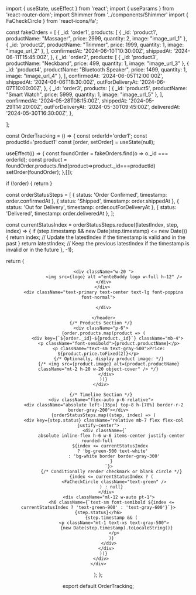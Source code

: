import { useState, useEffect } from 'react';
import { useParams } from 'react-router-dom';
import Shimmer from '../components/Shimmer'
import { FaCheckCircle } from 'react-icons/fa'; 

const fakeOrders = [
  {
    _id: 'order1',
    products: [
      { _id: 'product1', productName: "Massager", price: 2999, quantity: 2, image: "image_url_1" },
      { _id: 'product2', productName: "Trimmer", price: 1999, quantity: 1, image: "image_url_2" },
    ],
    confirmedAt: '2024-06-10T10:30:00Z',
    shippedAt: '2024-06-11T15:45:00Z',
  },
  {
    _id: 'order2',
    products: [
      { _id: 'product3', productName: "Neckband", price: 499, quantity: 1, image: "image_url_3" },
      { _id: 'product4', productName: "Bluetooth Speaker", price: 1499, quantity: 1, image: "image_url_4" },
    ],
    confirmedAt: '2024-06-05T12:00:00Z',
    shippedAt: '2024-06-06T18:30:00Z',
    outForDeliveryAt: '2024-06-07T10:00:00Z',
  },
  {
    _id: 'order3',
    products: [
      { _id: 'product5', productName: "Smart Watch", price: 5999, quantity: 1, image: "image_url_5" },
    ],
    confirmedAt: '2024-05-28T08:15:00Z',
    shippedAt: '2024-05-29T14:20:00Z',
    outForDeliveryAt: '2024-05-30T09:45:00Z',
    deliveredAt: '2024-05-30T16:30:00Z',
  },
  
];

const OrderTracking = () => {
 const  orderId='order1';
 const productId='product1'
  const [order, setOrder] = useState(null);

  useEffect(() => {
    const foundOrder = fakeOrders.find(o => o._id === orderId);
    const product = foundOrder.products.find(product=>product._id===productId)
    setOrder(foundOrder);
  },[]);

  if (!order) {
    return <Shimmer/>
  }

  const orderStatusSteps = [
    { status: 'Order Confirmed', timestamp: order.confirmedAt },
    { status: 'Shipped', timestamp: order.shippedAt },
    { status: 'Out for Delivery', timestamp: order.outForDeliveryAt },
    { status: 'Delivered', timestamp: order.deliveredAt },
  ];

  const currentStatusIndex = orderStatusSteps.reduce((latestIndex, step, index) => {
    if (step.timestamp && new Date(step.timestamp) <= new Date()) {
      return index; // Update the latestIndex if the timestamp is valid and in the past
    }
    return latestIndex; // Keep the previous latestIndex if the timestamp is invalid or in the future
  }, -1); 


  return (
    <div className="relative my-10 flex h-full flex-col overflow-hidden rounded-2xl bg-white text-gray-600 shadow-lg ring-1 ring-gray-200">
     <header className="fixed w-full h-[64px]  shadow-md px-3 flex pt-5 gap-x-1 bg-hero2 bg-contain bg-tertiary justify-between">
        <div className="flex "> 
            <div className="w-5 h-10" onClick={handleNavigate}>
            <FaArrowLeftLong className="text-xl text-white" />
            </div>
       
        <div className="w-20 ">
                <img src={logo} alt ="enteBuddy logo w-full h-12" />
        </div>
        </div> 
        <div className="text-primary text-center text-lg font-poppins font-normal">
        
        </div>

        </header>
      {/* Products Section */}
      <div className="p-6">
        {order.products.map(product => (
           <div key={`${order._id}-${product._id}`} className="mb-4">
            <p className="font-semibold">{product.productName}</p>
            <p className="text-sm text-gray-500">Price: ${product.price.toFixed(2)}</p>
            {/* Optionally, display product image: */}
            {/* <img src={product.image} alt={product.productName} className="mt-2 h-20 w-20 object-cover" /> */}
          </div>
        ))}
      </div>
      
      {/* Timeline Section */}
      <div className="flex-auto p-6 relative">
        <div className="absolute left-[35px] top-8 h-[70%] border-r-2 border-gray-200"></div>
        {orderStatusSteps.map((step, index) => (
        <div key={step.status} className="relative mb-7 flex flex-col justify-center">
         <div className={`
              absolute inline-flex h-6 w-6 items-center justify-center rounded-full 
              ${index <= currentStatusIndex 
                ? 'bg-green-500 text-white' 
                : 'bg-white border border-gray-300'
              }
            `}>
              {/* Conditionally render checkmark or blank circle */}
              {index <= currentStatusIndex ? (
                <FaCheckCircle className="text-green" />
              ) : null}
            </div>  
            <div className="ml-12 w-auto pt-1">
              <h6 className={`text-sm font-semibold ${index <= currentStatusIndex ? 'text-green-900' : 'text-gray-600'}`}>{step.status}</h6>
              {step.timestamp && (
                <p className="mt-1 text-xs text-gray-500">
                  {new Date(step.timestamp).toLocaleString()}
                </p>
              )}
            </div>
          </div>
        ))}
      </div>
    </div>
  );
};

export default OrderTracking;